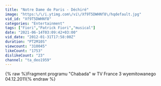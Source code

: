 ```yaml
---
title: "Notre Dame de Paris - Déchiré"
image: "https:\/\/i.ytimg.com\/vi\/Xf9T5DWHNf8\/hqdefault.jpg"
vid_id: "Xf9T5DWHNf8"
categories: "Entertainment"
tags: ["Fiori","Patrick Fiori","musical"]
date: "2021-06-14T03:09:42+03:00"
vid_date: "2012-01-31T17:58:00Z"
duration: "PT2M10S"
viewcount: "310045"
likeCount: "1753"
dislikeCount: "23"
channel: "ta_deo1959"
---
```

{% raw %}Fragment programu &quot;Chabada&quot; w TV France 3 wyemitowanego  04.12.2011{% endraw %}
